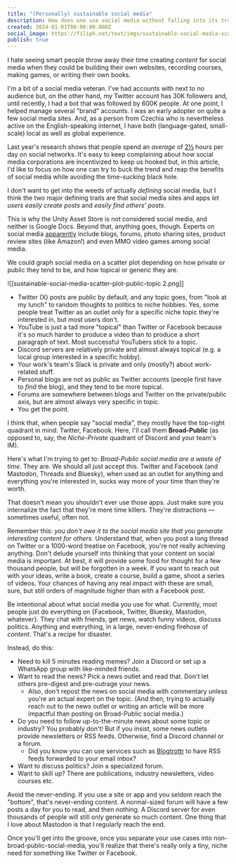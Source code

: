 ```yaml
---
title: "(Personally) sustainable social media"
description: How does one use social media without falling into its traps?
created: 2024-01-01T08:00:00.000Z
social_image: https://filiph.net/text/imgs/sustainable-social-media-scatter-plot-public-topic%202.png
publish: true
---
```


I hate seeing smart people throw away their time creating _content_ for social media when they could be building their own websites, recording courses, making games, or writing their own books.

I'm a bit of a social media veteran. I've had accounts with next to no audience but, on the other hand, my Twitter account has 30K followers and, until recently, I had a bot that was followed by 600K people. At one point, I helped manage several "brand" accounts. I was an early adopter on quite a few social media sites. And, as a person from Czechia who is nevertheless active on the English-speaking internet, I have both (language-gated, small-scale) local as well as global experience.

Last year's research shows that people spend an _average_ of [2½](https://datareportal.com/reports/digital-2023-deep-dive-time-spent-on-social-media) hours per day on social networks. It's easy to keep complaining about how social media corporations are incentivized to keep us hooked but, in this article, I'd like to focus on how one can try to buck the trend and reap the benefits of social media while avoiding the time-sucking black hole.

I don't want to get into the weeds of actually _defining_ social media, but I think the two major defining traits are that social media sites and apps _let users easily create posts_ and _easily find others’ posts_.

This is why the Unity Asset Store is not considered social media, and neither is Google Docs. Beyond that, anything goes, though. Experts on social media [apparently](https://en.wikipedia.org/wiki/Social_media#Definition_and_features) include blogs, forums, photo sharing sites, product review sites (like Amazon!) and even MMO video games among social media.

We could graph social media on a scatter plot depending on how private or public they tend to be, and how topical or generic they are.

![[sustainable-social-media-scatter-plot-public-topic 2.png]]

- Twitter (X) posts are public by default, and any topic goes, from "look at my lunch" to random thoughts to politics to niche hobbies. Yes, some people treat Twitter as an outlet only for a specific niche topic they're interested in, but most users don't.
- YouTube is just a tad more "topical" than Twitter or Facebook because it's so much harder to produce a video than to produce a short paragraph of text. Most successful YouTubers stick to a topic.
- Discord servers are relatively private and almost always topical (e.g. a local group interested in a specific hobby).
- Your work's team's Slack is private and only (mostly?) about work-related stuff.
- Personal blogs are not as public as Twitter accounts (people first have to _find_ the blog), and they tend to be more topical.
- Forums are somewhere between blogs and Twitter on the private/public axis, but are almost always very specific in topic.
- You get the point.

I think that, when people say "social media", they mostly have the top-right quadrant in mind: Twitter, Facebook. Here, I'll call them **Broad-Public** (as opposed to, say, the _Niche-Private_ quadrant of Discord and your team's IM).

Here's what I'm trying to get to: _Broad-Public social media are a waste of time_. They are. We should all just accept this. Twitter and Facebook (and Mastodon, Threads and Bluesky), when used as an outlet for anything and everything you're interested in, sucks way more of your time than they're worth.

That doesn't mean you shouldn't ever use those apps. Just make sure you internalize the fact that they're mere time killers. They're distractions — sometimes useful, often not.

Remember this: _you don't owe it to the social media site that you generate interesting content for others._ Understand that, when you post a long thread on Twitter or a 1000-word treatise on Facebook, you're not really achieving anything. Don't delude yourself into thinking that your content on social media is important. At best, it will provide some food for thought for a few thousand people, but will be forgotten in a week. If you want to reach out with your ideas, write a book, create a course, build a game, shoot a series of videos. Your chances of having any real impact with these are small, sure, but still orders of magnitude higher than with a Facebook post.

Be intentional about what social media you use for what. Currently, most people just do everything on {Facebook, Twitter, Bluesky, Mastodon, whatever}. They chat with friends, get news, watch funny videos, discuss politics. Anything and everything, in a large, never-ending firehose of _content_. That's a recipe for disaster.

Instead, do this:

- Need to kill 5 minutes reading memes? Join a Discord or set up a WhatsApp group with like-minded friends.
- Want to read the news? Pick a news outlet and read that. Don't let others pre-digest and pre-outrage your news.
	- Also, don't repost the news on social media with commentary unless you're an actual expert on the topic. (And then, trying to actually reach out to the news outlet or writing an article will be more impactful than posting on Broad-Public social media.)
- Do you need to follow up-to-the-minute news about some topic or industry? You probably don't! But if you insist, some news outlets provide newsletters or RSS feeds. Otherwise, find a Discord channel or a forum.
	- Did you know you can use services such as [Blogtrottr](https://blogtrottr.com/) to have RSS feeds forwarded to your email inbox?
- Want to discuss politics? Join a specialized forum.
- Want to skill up? There are publications, industry newsletters, video courses etc.

Avoid the never-ending. If you use a site or app and you seldom reach the "bottom", that's never-ending content. A normal-sized forum will have a few posts a day for you to read, and then nothing. A Discord server for even thousands of people will still only generate so much content. One thing that I love about Mastodon is that I regularly reach the end.

Once you'll get into the groove, once you separate your use cases into non-broad-public-social-media, you'll realize that there's really only a tiny, niche need for something like Twitter or Facebook.



